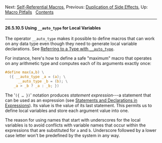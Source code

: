 Next: [Self-Referential Macros](Self_002dReferential-Macros.md),
Previous: [Duplication of Side
Effects](Duplication-of-Side-Effects.md), Up: [Macro
Pitfalls](Macro-Pitfalls.md)  
[Contents](index.md#SEC_Contents "Table of contents")  

------------------------------------------------------------------------


#### 26.5.10.5 Using `__auto_type` for Local Variables 


The operator `__auto_type` makes it possible to define macros that can
work on any data type even though they need to generate local variable
declarations. See [Referring to a Type with
`__auto_type`](Auto-Type.md).

For instance, here's how to define a safe "maximum" macro that operates
on any arithmetic type and computes each of its arguments exactly once:

``` C
#define max(a,b) \
  ({ __auto_type _a = (a); \
      __auto_type _b = (b); \
    _a > _b ? _a : _b; })
```

The '`({ … })`' notation produces *statement expression*---a
statement that can be used as an expression (see [Statements and
Declarations in Expressions](Statement-Exprs.md)). Its value is the
value of its last statement. This permits us to define local variables
and store each argument value into one.


The reason for using names that start with underscores for the local
variables is to avoid conflicts with variable names that occur within
the expressions that are substituted for `a` and `b`. Underscore
followed by a lower case letter won't be predefined by the system in any
way.
